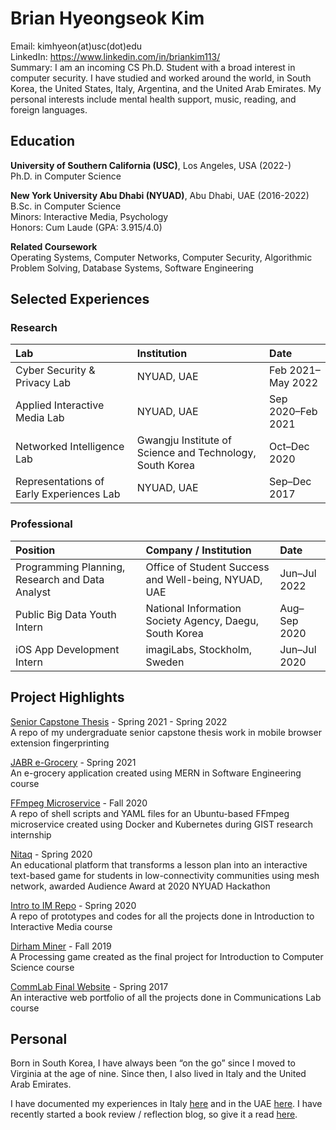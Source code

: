 # Brian Hyeongseok Kim
Email: kimhyeon(at)usc(dot)edu  
LinkedIn: https://www.linkedin.com/in/briankim113/  
Summary: I am an incoming CS Ph.D. Student with a broad interest in computer security. I have studied and worked around the world, in South Korea, the United States, Italy, Argentina, and the United Arab Emirates. My personal interests include mental health support, music, reading, and foreign languages.

## Education
**University of Southern California (USC)**, Los Angeles, USA (2022-)  
Ph.D. in Computer Science

**New York University Abu Dhabi (NYUAD)**, Abu Dhabi, UAE (2016-2022)  
B.Sc. in Computer Science    
Minors: Interactive Media, Psychology  
Honors: Cum Laude (GPA: 3.915/4.0)  
 
**Related Coursework**  
Operating Systems, Computer Networks, Computer Security, Algorithmic Problem Solving, Database Systems, Software Engineering

## Selected Experiences
### Research
| Lab                                      | Institution                                              | Date              |
|:-----------------------------------------|:---------------------------------------------------------|:------------------|
| Cyber Security & Privacy Lab             | NYUAD, UAE                                               | Feb 2021–May 2022  
| Applied Interactive Media Lab            | NYUAD, UAE                                               | Sep 2020–Feb 2021 
| Networked Intelligence Lab               | Gwangju Institute of Science and Technology, South Korea | Oct–Dec 2020      
| Representations of Early Experiences Lab | NYUAD, UAE                                               | Sep–Dec 2017      

### Professional
| Position                                        | Company / Institution                                   | Date         |
|:------------------------------------------------|:--------------------------------------------------------|:-------------|
| Programming Planning, Research and Data Analyst | Office of Student Success and Well-being, NYUAD, UAE    | Jun–Jul 2022 
| Public Big Data Youth Intern                    | National Information Society Agency, Daegu, South Korea | Aug–Sep 2020 
| iOS App Development Intern                      | imagiLabs, Stockholm, Sweden                            | Jun–Jul 2020 

## Project Highlights
[Senior Capstone Thesis](https://github.com/briankim113/capstone) - Spring 2021 - Spring 2022  
A repo of my undergraduate senior capstone thesis work in mobile browser extension fingerprinting

[JABR e-Grocery](https://github.com/reem-hazim/JABR-eGrocery) - Spring 2021  
An e-grocery application created using MERN in Software Engineering course

[FFmpeg Microservice](https://github.com/briankim113/gist-internship) - Fall 2020  
A repo of shell scripts and YAML files for an Ubuntu-based FFmpeg microservice created using Docker and Kubernetes during GIST research internship

[Nitaq](https://github.com/nyuad-hackathon-2020/nitaq) - Spring 2020  
An educational platform that transforms a lesson plan into an interactive text-based game for students in low-connectivity communities using mesh network, awarded Audience Award at 2020 NYUAD Hackathon

[Intro to IM Repo](https://github.com/briankim113/Introduction-to-Interactive-Media) - Spring 2020  
A repo of prototypes and codes for all the projects done in Introduction to Interactive Media course

[Dirham Miner](https://github.com/briankim113/introfinal) - Fall 2019  
A Processing game created as the final project for Introduction to Computer Science course

[CommLab Final Website](http://hk247.nyuadim.com/index.html) - Spring 2017  
An interactive web portfolio of all the projects done in Communications Lab course

## Personal
Born in South Korea, I have always been “on the go” since I moved to Virginia at the age of nine. Since then, I also lived in Italy and the United Arab Emirates.

I have documented my experiences in Italy [here](https://briankim113.wixsite.com/ciao-italia) and in the UAE [here](https://briankim113.wixsite.com/nyuad). I have recently started a book review / reflection blog, so give it a read [here](https://brianreadsbooks.wordpress.com/).
